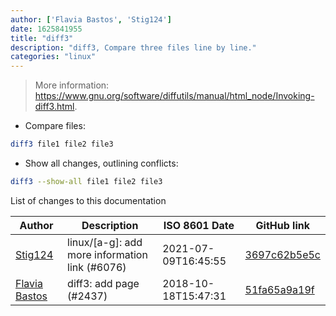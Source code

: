 ```yaml
---
author: ['Flavia Bastos', 'Stig124']
date: 1625841955
title: "diff3"
description: "diff3, Compare three files line by line."
categories: "linux"
---
```

> More information: <https://www.gnu.org/software/diffutils/manual/html_node/Invoking-diff3.html>.

- Compare files:

```bash
diff3 file1 file2 file3
```

- Show all changes, outlining conflicts:

```bash
diff3 --show-all file1 file2 file3
```
List of changes to this documentation


Author | Description | ISO 8601 Date | GitHub link
------|-----|-----|-----
[Stig124](mailto:stigpro@outlook.fr) | linux/[a-g]: add more information link (#6076) | 2021-07-09T16:45:55 | [3697c62b5e5c](https://github.com/tldr-pages/tldr/commit/3697c62b5e5cd9bae7a99c591cb81d1ddcfbf792)
[Flavia Bastos](mailto:FlaviaBastos@users.noreply.github.com) | diff3: add page (#2437) | 2018-10-18T15:47:31 | [51fa65a9a19f](https://github.com/tldr-pages/tldr/commit/51fa65a9a19f518c4b8578faafa5d81ee876f946)

